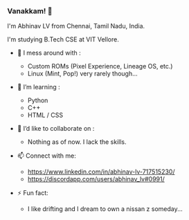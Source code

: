 ### Vanakkam! 🙏

I'm Abhinav LV from Chennai, Tamil Nadu, India.

I'm studying B.Tech CSE at VIT Vellore.

- 🔭 I mess around with : 
  - Custom ROMs (Pixel Experience, Lineage OS, etc.)
  - Linux (Mint, Pop!) very rarely though...

- 🌱 I’m learning : 
  - Python
  - C++
  - HTML / CSS

- 👯 I’d like to collaborate on : 
  - Nothing as of now. I lack the skills.

- 📫 Connect with me:
  - https://www.linkedin.com/in/abhinav-lv-717515230/
  - https://discordapp.com/users/abhinav_lv#0991/

- ⚡ Fun fact: 
  - I like drifting and I dream to own a nissan z someday...
